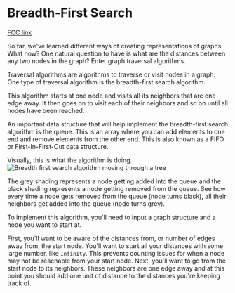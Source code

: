# Breadth-First Search

[FCC link](https://www.freecodecamp.org/learn/coding-interview-prep/data-structures/breadth-first-search)

So far, we've learned different ways of creating representations of graphs. What now? One natural question to have is what are the distances between any two nodes in the graph? Enter graph traversal algorithms.

Traversal algorithms are algorithms to traverse or visit nodes in a graph. One type of traversal algorithm is the breadth-first search algorithm.

This algorithm starts at one node and visits all its neighbors that are one edge away. It then goes on to visit each of their neighbors and so on until all nodes have been reached.

An important data structure that will help implement the breadth-first search algorithm is the queue. This is an array where you can add elements to one end and remove elements from the other end. This is also known as a FIFO or First-In-First-Out data structure.

Visually, this is what the algorithm is doing. ![Breadth first search algorithm moving through a tree](https://camo.githubusercontent.com/2f57e6239884a1a03402912f13c49555dec76d06/68747470733a2f2f75706c6f61642e77696b696d656469612e6f72672f77696b6970656469612f636f6d6d6f6e732f342f34362f416e696d617465645f4246532e676966)

The grey shading represents a node getting added into the queue and the black shading represents a node getting removed from the queue. See how every time a node gets removed from the queue (node turns black), all their neighbors get added into the queue (node turns grey).

To implement this algorithm, you'll need to input a graph structure and a node you want to start at.

First, you'll want to be aware of the distances from, or number of edges away from, the start node. You'll want to start all your distances with some large number, like `Infinity`. This prevents counting issues for when a node may not be reachable from your start node. Next, you'll want to go from the start node to its neighbors. These neighbors are one edge away and at this point you should add one unit of distance to the distances you're keeping track of.
